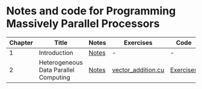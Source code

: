 # Notes and code for Programming Massively Parallel Processors

| Chapter | Title | Notes | Exercises | Code |
| --- | --- | --- | --- | --- |
| 1 | Introduction | [Notes](1_Introduction/notes.md) | - | - |
| 2 | Heterogeneous Data Parallel Computing | [Notes](2_Heterogenous_data_parallel_computing/notes_exercises.md) | [vector_addition.cu](2_Heterogenous_data_parallel_computing/code/vector_addition.cu) | [Exercises](2_Heterogenous_data_parallel_computing/exercises.md) |